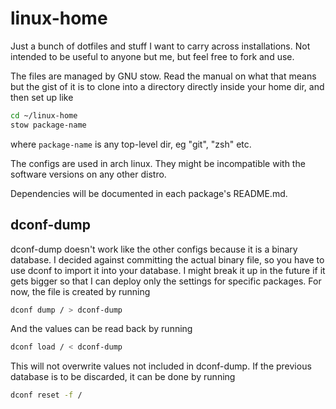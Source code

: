 # linux-home

Just a bunch of dotfiles and stuff I want to carry across installations.
Not intended to be useful to anyone but me, but feel free to fork and
use.

The files are managed by GNU stow. Read the manual on what that means
but the gist of it is to clone into a directory directly inside your
home dir, and then
set up like

```bash
cd ~/linux-home
stow package-name
```

where `package-name` is any top-level dir, eg "git", "zsh" etc.

The configs are used in arch linux. They might be incompatible with the
software versions on any other distro.

Dependencies will be documented in each package's README.md.

## dconf-dump

dconf-dump doesn't work like the other configs because it is a binary
database. I decided against committing the actual binary file, so you
have to use dconf to import it into your database. I might break it up
in the future if it gets bigger so that I can deploy only the settings
for specific packages. For now, the file is created by running

```bash
dconf dump / > dconf-dump
```

And the values can be read back by running

```bash
dconf load / < dconf-dump
```

This will not overwrite values not included in dconf-dump. If the
previous database is to be discarded, it can be done by running

```bash
dconf reset -f /
```
